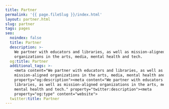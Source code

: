 ```yaml
---
title: Partner
permalink: '{{ page.fileSlug }}/index.html'
layout: partner.html
slug: partner
tags: pages
seo:
  noindex: false
  title: Partner
  description: >-
    We partner with educators and libraries, as well as mission-aligned
    organizations in the arts, media, mental health and tech.
  og:title: Partner
  additional_tags: >-
    <meta content="We partner with educators and libraries, as well as
    mission-aligned organizations in the arts, media, mental health and tech."
    property="og:description"><meta content="We partner with educators and
    libraries, as well as mission-aligned organizations in the arts, media,
    mental health and tech." property="twitter:description"><meta
    property="og:type" content="website">
  twitter:title: Partner
---
```




